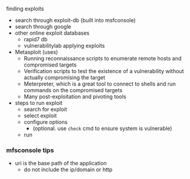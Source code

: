 finding exploits
- search through exploit-db (built into msfconsole)
- search through google
- other online exploit databases
	- rapid7 db 
	- vulnerabilitylab
applying exploits
- Metasploit (uses)
	- Running reconnaissance scripts to enumerate remote hosts and compromised targets
	- Verification scripts to test the existence of a vulnerability without actually compromising the target
	- Meterpreter, which is a great tool to connect to shells and run commands on the compromised targets
	- Many post-exploitation and pivoting tools
- steps to run exploit
	- search for exploit
	- select exploit
	- configure options
		- (optional. use ```check``` cmd to ensure system is vulnerable)
	- run





### mfsconsole tips
- uri is the base path of the application
	- do not include the ip/domain or http